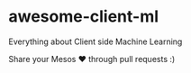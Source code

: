 # awesome-client-ml
Everything about Client side Machine Learning

Share your Mesos ❤️ through pull requests :)

